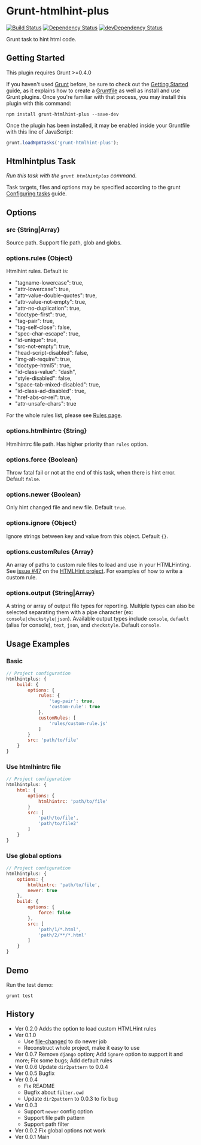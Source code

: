 # Grunt-htmlhint-plus

[![Build Status](https://travis-ci.org/poppinlp/grunt-htmlhint-plus.png?branch=master)](https://travis-ci.org/poppinlp/grunt-htmlhint-plus)
[![Dependency Status](https://david-dm.org/poppinlp/grunt-htmlhint-plus.svg)](https://david-dm.org/poppinlp/grunt-htmlhint-plus)
[![devDependency Status](https://david-dm.org/poppinlp/grunt-htmlhint-plus/dev-status.svg)](https://david-dm.org/poppinlp/grunt-htmlhint-plus#info=devDependencies)

Grunt task to hint html code.

## Getting Started

This plugin requires Grunt >=0.4.0

If you haven't used [Grunt](http://gruntjs.com/) before, be sure to check out the [Getting Started](http://gruntjs.com/getting-started) guide, as it explains how to create a [Gruntfile](http://gruntjs.com/sample-gruntfile) as well as install and use Grunt plugins. Once you're familiar with that process, you may install this plugin with this command:

```shell
npm install grunt-htmlhint-plus --save-dev
```

Once the plugin has been installed, it may be enabled inside your Gruntfile with this line of JavaScript:

```js
grunt.loadNpmTasks('grunt-htmlhint-plus');
```

## Htmlhintplus Task

_Run this task with the `grunt htmlhintplus` command._

Task targets, files and options may be specified according to the grunt [Configuring tasks](http://gruntjs.com/configuring-tasks) guide.

## Options

### src {String|Array}

Source path. Support file path, glob and globs.

### options.rules {Object}

Htmlhint rules. Default is:

- "tagname-lowercase": true,
- "attr-lowercase": true,
- "attr-value-double-quotes": true,
- "attr-value-not-empty": true,
- "attr-no-duplication": true,
- "doctype-first": true,
- "tag-pair": true,
- "tag-self-close": false,
- "spec-char-escape": true,
- "id-unique": true,
- "src-not-empty": true,
- "head-script-disabled": false,
- "img-alt-require": true,
- "doctype-html5": true,
- "id-class-value": "dash",
- "style-disabled": false,
- "space-tab-mixed-disabled": true,
- "id-class-ad-disabled": true,
- "href-abs-or-rel": true,
- "attr-unsafe-chars": true

For the whole rules list, please see [Rules page](https://github.com/yaniswang/HTMLHint/wiki/Rules).

### options.htmlhintrc {String}

Htmlhintrc file path. Has higher priority than `rules` option.

### options.force {Boolean}

Throw fatal fail or not at the end of this task, when there is hint error. Default `false`.

### options.newer {Boolean}

Only hint changed file and new file. Default `true`.

### options.ignore {Object}

Ignore strings between key and value from this object. Default `{}`.

### options.customRules {Array}

An array of paths to custom rule files to load and use in your HTMLHinting. See [issue #47](https://github.com/yaniswang/HTMLHint/issues/47) on the [HTMLHint project](https://github.com/yaniswang/HTMLHint). For examples of how to write a custom rule.

### options.output {String|Array}

A string or array of output file types for reporting. Multiple types can also be selected separating them with a pipe character (ex: `console|checkstyle|json`). Available output types include `console`, `default` (alias for console), `text`, `json`, and `checkstyle`. Default `console`.

## Usage Examples

### Basic

```js
// Project configuration
htmlhintplus: {
    build: {
        options: {
            rules: {
                'tag-pair': true,
                'custom-rule': true
            },
            customRules: [
                'rules/custom-rule.js'
            ]
        }
        src: 'path/to/file'
    }
}
```

### Use htmlhintrc file

```js
// Project configuration
htmlhintplus: {
    html: {
        options: {
            htmlhintrc: 'path/to/file'
        }
        src: [
            'path/to/file',
            'path/to/file2'
        ]
    }
}
```

### Use global options

```js
// Project configuration
htmlhintplus: {
    options: {
        htmlhintrc: 'path/to/file',
        newer: true
    },
    build: {
        options: {
            force: false
        },
        src: [
            'path/1/*.html',
            'path/2/**/*.html'
        ]
    }
}
```

## Demo

Run the test demo:

```shell
grunt test
```

## History

- Ver 0.2.0 Adds the option to load custom HTMLHint rules
- Ver 0.1.0
    - Use [file-changed](https://github.com/poppinlp/file-changed) to do newer job
    - Reconstruct whole project, make it easy to use
- Ver 0.0.7 Remove `django` option; Add `ignore` option to support it and more; Fix some bugs; Add default rules
- Ver 0.0.6 Update `dir2pattern` to 0.0.4
- Ver 0.0.5 Bugfix
- Ver 0.0.4
    - Fix README
    - Bugfix about `filter.cwd`
    - Update `dir2pattern` to 0.0.3 to fix bug
- Ver 0.0.3
    - Support `newer` config option
    - Support file path pattern
    - Support path filter
- Ver 0.0.2 Fix global options not work
- Ver 0.0.1 Main
